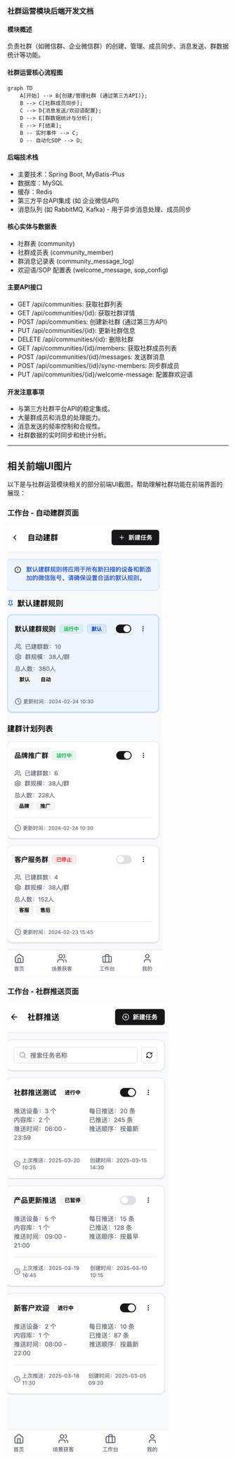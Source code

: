 ### 社群运营模块后端开发文档

#### 模块概述

负责社群（如微信群、企业微信群）的创建、管理、成员同步、消息发送、群数据统计等功能。

#### 社群运营核心流程图

```mermaid
graph TD
    A[开始] --> B{创建/管理社群 (通过第三方API)};
    B --> C[社群成员同步];
    C --> D{消息发送/欢迎语配置};
    D --> E[群数据统计与分析];
    E --> F[结束];
    B -- 实时事件 --> C;
    D -- 自动化SOP --> D;
```

#### 后端技术栈

- 主要技术：Spring Boot, MyBatis-Plus
- 数据库：MySQL
- 缓存：Redis
- 第三方平台API集成 (如 企业微信API)
- 消息队列 (如 RabbitMQ, Kafka) - 用于异步消息处理、成员同步

#### 核心实体与数据表

- 社群表 (community)
- 社群成员表 (community_member)
- 群消息记录表 (community_message_log)
- 欢迎语/SOP 配置表 (welcome_message, sop_config)

#### 主要API接口

- GET /api/communities: 获取社群列表
- GET /api/communities/{id}: 获取社群详情
- POST /api/communities: 创建新社群 (通过第三方API)
- PUT /api/communities/{id}: 更新社群信息
- DELETE /api/communities/{id}: 删除社群
- GET /api/communities/{id}/members: 获取社群成员列表
- POST /api/communities/{id}/messages: 发送群消息
- POST /api/communities/{id}/sync-members: 同步群成员
- PUT /api/communities/{id}/welcome-message: 配置群欢迎语

#### 开发注意事项

- 与第三方社群平台API的稳定集成。
- 大量群成员和消息的处理能力。
- 消息发送的频率控制和合规性。
- 社群数据的实时同步和统计分析。 

---

## 相关前端UI图片

以下是与社群运营模块相关的部分前端UI截图，帮助理解社群功能在前端界面的展现：

### 工作台 - 自动建群页面

![工作台-自动建群](4、前端/UI/工作台-自动建群.png)

### 工作台 - 社群推送页面

![工作台-社群推送](4、前端/UI/工作台-社群推送.png) 